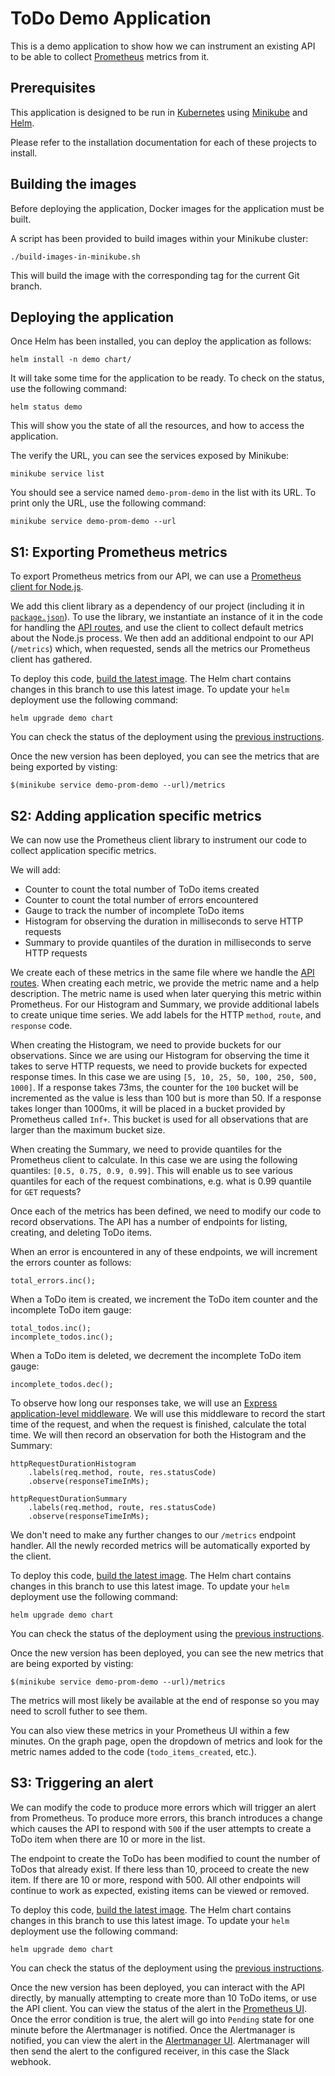 # ToDo Demo Application

This is a demo application to show how we can instrument an existing API to be
able to collect [Prometheus](https://prometheus.io) metrics from it.

## Prerequisites

This application is designed to be run in [Kubernetes](https://kubernetes.io) using
[Minikube](https://github.com/kubernetes/minikube) and [Helm](https://helm.sh).

Please refer to the installation documentation for each of these projects to install.

## Building the images

Before deploying the application, Docker images for the application must be built.

A script has been provided to build images within your Minikube cluster:

```
./build-images-in-minikube.sh
```

This will build the image with the corresponding tag for the current Git branch.

## Deploying the application

Once Helm has been installed, you can deploy the application as follows:

```
helm install -n demo chart/
```

It will take some time for the application to be ready. To check on the status, use
the following command:

```
helm status demo
```

This will show you the state of all the resources, and how to access the application.

The verify the URL, you can see the services exposed by Minikube:

```
minikube service list
```

You should see a service named `demo-prom-demo` in the list with its URL.
To print only the URL, use the following command:

```
minikube service demo-prom-demo --url
```

## S1: Exporting Prometheus metrics

To export Prometheus metrics from our API, we can use a [Prometheus client for Node.js](https://github.com/siimon/prom-client).

We add this client library as a dependency of our project (including it in [`package.json`](./app/package.json)).
To use the library, we instantiate an instance of it in the code for handling the [API routes](./app/api/routes.js), and use the client to collect default metrics about the Node.js process.
We then add an additional endpoint to our API (`/metrics`) which, when requested, sends all the metrics our Prometheus client has gathered.

To deploy this code, [build the latest image](#building-the-images).
The Helm chart contains changes in this branch to use this latest image.
To update your `helm` deployment use the following command:

```
helm upgrade demo chart
```

You can check the status of the deployment using the [previous instructions](#deploying-the-application).

Once the new version has been deployed, you can see the metrics that are being exported by visting:

```
$(minikube service demo-prom-demo --url)/metrics
```

## S2: Adding application specific metrics

We can now use the Prometheus client library to instrument our code to collect application specific metrics.

We will add:
 * Counter to count the total number of ToDo items created
 * Counter to count the total number of errors encountered
 * Gauge to track the number of incomplete ToDo items
 * Histogram for observing the duration in milliseconds to serve HTTP requests
 * Summary to provide quantiles of the duration in milliseconds to serve HTTP requests

We create each of these metrics in the same file where we handle the [API routes](./app/api/routes.js).
When creating each metric, we provide the metric name and a help description.
The metric name is used when later querying this metric within Prometheus.
For our Histogram and Summary, we provide additional labels to create unique time series.
We add labels for the HTTP `method`, `route`, and `response` code.

When creating the Histogram, we need to provide buckets for our observations.
Since we are using our Histogram for observing the time it takes to serve HTTP requests, we need to provide buckets for expected response times.
In this case we are using `[5, 10, 25, 50, 100, 250, 500, 1000]`.
If a response takes 73ms, the counter for the `100` bucket will be incremented as the value is less than 100 but is more than 50.
If a response takes longer than 1000ms, it will be placed in a bucket provided by Prometheus called `Inf+`.
This bucket is used for all observations that are larger than the maximum bucket size.

When creating the Summary, we need to provide quantiles for the Prometheus client to calculate.
In this case we are using the following quantiles: `[0.5, 0.75, 0.9, 0.99]`.
This will enable us to see various quantiles for each of the request combinations, e.g. what is 0.99 quantile for `GET` requests?

Once each of the metrics has been defined, we need to modify our code to record observations.
The API has a number of endpoints for listing, creating, and deleting ToDo items.

When an error is encountered in any of these endpoints, we will increment the errors counter as follows:

```
total_errors.inc();
```

When a ToDo item is created, we increment the ToDo item counter and the incomplete ToDo item gauge:

```
total_todos.inc();
incomplete_todos.inc();
```

When a ToDo item is deleted, we decrement the incomplete ToDo item gauge:

```
incomplete_todos.dec();
```

To observe how long our responses take, we will use an [Express application-level middleware](https://expressjs.com/en/guide/using-middleware.html).
We will use this middleware to record the start time of the request, and when the request is finished, calculate the total time.
We will then record an observation for both the Histogram and the Summary:

```
httpRequestDurationHistogram
    .labels(req.method, route, res.statusCode)
    .observe(responseTimeInMs);

httpRequestDurationSummary
    .labels(req.method, route, res.statusCode)
    .observe(responseTimeInMs);
```

We don't need to make any further changes to our `/metrics` endpoint handler.
All the newly recorded metrics will be automatically exported by the client.

To deploy this code, [build the latest image](#building-the-images).
The Helm chart contains changes in this branch to use this latest image.
To update your `helm` deployment use the following command:

```
helm upgrade demo chart
```

You can check the status of the deployment using the [previous instructions](#deploying-the-application).

Once the new version has been deployed, you can see the new metrics that are being exported by visting:

```
$(minikube service demo-prom-demo --url)/metrics
```

The metrics will most likely be available at the end of response so you may need to scroll futher to see them.

You can also view these metrics in your Prometheus UI within a few minutes.
On the graph page, open the dropdown of metrics and look for the metric names added to the code (`todo_items_created`, etc.).

## S3: Triggering an alert

We can modify the code to produce more errors which will trigger an alert from Prometheus.
To produce more errors, this branch introduces a change which causes the API to respond
with `500` if the user attempts to create a ToDo item when there are 10 or more in the list.

The endpoint to create the ToDo has been modified to count the number of ToDos that already exist.
If there less than 10, proceed to create the new item. If there are 10 or more, respond with 500.
All other endpoints will continue to work as expected, existing items can be viewed or removed.

To deploy this code, [build the latest image](#building-the-images).
The Helm chart contains changes in this branch to use this latest image.
To update your `helm` deployment use the following command:

```
helm upgrade demo chart
```

You can check the status of the deployment using the [previous instructions](#deploying-the-application).

Once the new version has been deployed, you can interact with the API directly, by manually attempting to create
more than 10 ToDo items, or use the API client.
You can view the status of the alert in the [Prometheus UI](http://192.168.100.100:9090/alerts).
Once the error condition is true, the alert will go into `Pending` state for one minute before the Alertmanager
is notified.
Once the Alertmanager is notified, you can view the alert in the [Alertmanager UI](http://192.168.100.100:9093/#/alerts).
Alertmanager will then send the alert to the configured receiver, in this case the Slack webhook.
